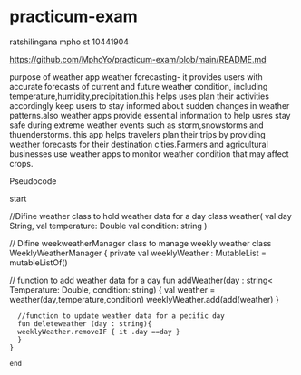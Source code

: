 # practicum-exam

ratshilingana mpho
st 10441904

https://github.com/MphoYo/practicum-exam/blob/main/README.md


purpose of weather app
weather forecasting- it provides users with accurate forecasts of current and future weather condition, including temperature,humidity,precipitation.this helps uses plan their activities accordingly
keep users to stay informed about sudden changes in weather patterns.also weather apps provide essential information to help usres stay safe during extreme weather events such as storm,snowstorms and thuenderstorms.
this app helps travelers plan their trips by providing weather forecasts for their destination cities.Farmers and agricultural businesses use weather apps to monitor weather condition that may affect crops.

Pseudocode

 start 

 //Difine weather class to hold weather data for a day 
    class weather(  val day String,
    val temperature: Double
    val condition: string
    )

 // Difine weekweatherManager class to manage weekly weather
    class WeeklyWeatherManager {
   private val weeklyWeather : MutableList<Weather> = mutableListOf()

// function to add weather data for a day
       fun addWeather(day : string< Temperature: Double, condition: string) {
       val weather = weather(day,temperature,condition)
 weeklyWeather.add(add(weather)
      }
    
      //function to update weather data for a pecific day
      fun deleteweather (day : string){
      weeklyWeather.removeIF { it .day ==day }
      }
    }
   
    end
  


